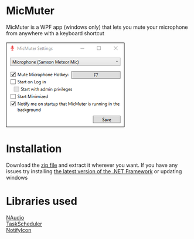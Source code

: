 # MicMuter
MicMuter is a WPF app (windows only) that lets you mute your microphone from anywhere with a keyboard shortcut<br/><br/>
![alt text](https://github.com/cyberrex5/MicMuter/blob/main/screenshots/scr1.png?raw=true)

# Installation
Download the [zip file](https://github.com/cyberrex5/MicMuter/releases/tag/v1.0.0) and extract it wherever you want.
If you have any issues try installing [the latest version of the .NET Framework](https://dotnet.microsoft.com/download/dotnet-framework/thank-you/net48-web-installer) or updating windows

# Libraries used
[NAudio](https://github.com/naudio/NAudio)<br/>
[TaskScheduler](https://github.com/dahall/taskscheduler)<br/>
[NotifyIcon](https://github.com/hardcodet/wpf-notifyicon)
